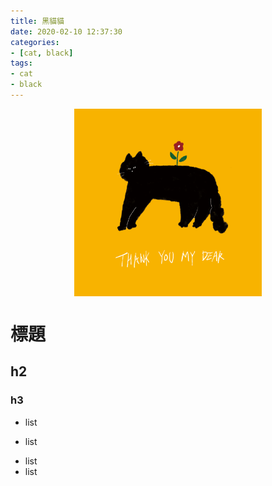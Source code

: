 ```yaml
---
title: 黑貓貓
date: 2020-02-10 12:37:30
categories: 
- [cat, black]
tags:
- cat
- black
---
```


<div style="display:flex;justify-content:center;">
    <div style="display:flex;flex-direction:column;align-items:center;">
        <div style="width:500px;height:300px">
            <img style="width:100%;height:100%;object-fit:contain;" src="/images/blackcat.png"/>
        </div>
    </div>
</div>

<!--more-->

# 標題
## h2
### h3

- list
* list

- list
 - list
